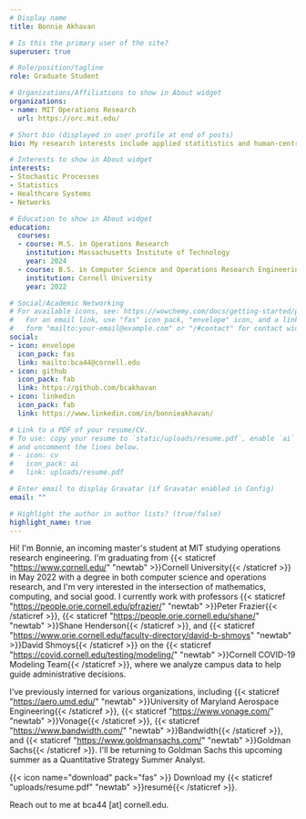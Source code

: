 ```yaml
---
# Display name
title: Bonnie Akhavan

# Is this the primary user of the site?
superuser: true

# Role/position/tagline
role: Graduate Student

# Organizations/Affiliations to show in About widget
organizations:
- name: MIT Operations Research
  url: https://orc.mit.edu/

# Short bio (displayed in user profile at end of posts)
bio: My research interests include applied statitistics and human-centric systems and networks.

# Interests to show in About widget
interests:
- Stochastic Processes
- Statistics
- Healthcare Systems 
- Networks

# Education to show in About widget
education:
  courses:
  - course: M.S. in Operations Research
    institution: Massachusetts Institute of Technology
    year: 2024
  - course: B.S. in Computer Science and Operations Research Engineering
    institution: Cornell University
    year: 2022

# Social/Academic Networking
# For available icons, see: https://wowchemy.com/docs/getting-started/page-builder/#icons
#   For an email link, use "fas" icon pack, "envelope" icon, and a link in the
#   form "mailto:your-email@example.com" or "/#contact" for contact widget.
social:
- icon: envelope
  icon_pack: fas
  link: mailto:bca44@cornell.edu
- icon: github
  icon_pack: fab
  link: https://github.com/bcakhavan
- icon: linkedin
  icon_pack: fab
  link: https://www.linkedin.com/in/bonnieakhavan/

# Link to a PDF of your resume/CV.
# To use: copy your resume to `static/uploads/resume.pdf`, enable `ai` icons in `params.toml`, 
# and uncomment the lines below.
# - icon: cv
#   icon_pack: ai
#   link: uploads/resume.pdf

# Enter email to display Gravatar (if Gravatar enabled in Config)
email: ""

# Highlight the author in author lists? (true/false)
highlight_name: true
---
```


Hi! I'm Bonnie, an incoming master's student at MIT studying operations research engineering. I'm graduating from {{< staticref "https://www.cornell.edu/" "newtab" >}}Cornell University{{< /staticref >}} in May 2022 with a degree in both computer science and operations research, and I'm very interested in the intersection of mathematics, computing, and social good. I currently work with professors {{< staticref "https://people.orie.cornell.edu/pfrazier/" "newtab" >}}Peter Frazier{{< /staticref >}}, {{< staticref "https://people.orie.cornell.edu/shane/" "newtab" >}}Shane Henderson{{< /staticref >}}, and {{< staticref "https://www.orie.cornell.edu/faculty-directory/david-b-shmoys" "newtab" >}}David Shmoys{{< /staticref >}} on the {{< staticref "https://covid.cornell.edu/testing/modeling/" "newtab" >}}Cornell COVID-19 Modeling Team{{< /staticref >}}, where we analyze campus data to help guide administrative decisions. 

I've previously interned for various organizations, including {{< staticref "https://aero.umd.edu/" "newtab" >}}University of Maryland Aerospace Engineering{{< /staticref >}}, {{< staticref "https://www.vonage.com/" "newtab" >}}Vonage{{< /staticref >}}, {{< staticref "https://www.bandwidth.com/" "newtab" >}}Bandwidth{{< /staticref >}}, and {{< staticref "https://www.goldmansachs.com/" "newtab" >}}Goldman Sachs{{< /staticref >}}. I'll be returning to Goldman Sachs this upcoming summer as a Quantitative Strategy Summer Analyst.

{{< icon name="download" pack="fas" >}} Download my {{< staticref "uploads/resume.pdf" "newtab" >}}resumé{{< /staticref >}}.

Reach out to me at bca44 \[at\] cornell.edu. 


